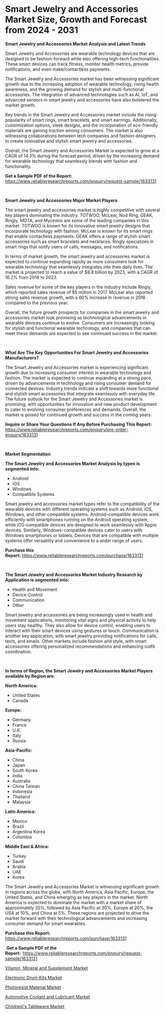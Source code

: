 <p><h1>Smart Jewelry and Accessories Market Size, Growth and Forecast from 2024 - 2031</h1></p><p><strong>Smart Jewelry and Accessories Market Analysis and Latest Trends</strong></p>
<p><p>Smart Jewelry and Accessories are wearable technology devices that are designed to be fashion-forward while also offering high-tech functionalities. These smart devices can track fitness, monitor health metrics, provide notifications, and even make/contactless payments.</p><p>The Smart Jewelry and Accessories market has been witnessing significant growth due to the increasing adoption of wearable technology, rising health awareness, and the growing demand for stylish and multi-functional accessories. The integration of advanced technologies such as AI, IoT, and advanced sensors in smart jewelry and accessories have also bolstered the market growth.</p><p>Key trends in the Smart Jewelry and Accessories market include the rising popularity of smart rings, smart bracelets, and smart earrings. Additionally, customization options, sleek designs, and the incorporation of eco-friendly materials are gaining traction among consumers. The market is also witnessing collaborations between tech companies and fashion designers to create innovative and stylish smart jewelry and accessories.</p><p>Overall, the Smart Jewelry and Accessories Market is expected to grow at a CAGR of 14.3% during the forecast period, driven by the increasing demand for wearable technology that seamlessly blends with fashion and functionality.</p></p>
<p><strong>Get a Sample PDF of the Report:&nbsp;</strong> <a href="https://www.reliableresearchreports.com/enquiry/request-sample/1633131">https://www.reliableresearchreports.com/enquiry/request-sample/1633131</a></p>
<p>&nbsp;</p>
<p><strong>Smart Jewelry and Accessories Major Market Players</strong></p>
<p><p>The smart jewelry and accessories market is highly competitive with several key players dominating the industry. TOTWOO, McLear, Nod Ring, GEAK, Ringly, MOTA, and Mycestro are some of the leading companies in this market. TOTWOO is known for its innovative smart jewelry designs that incorporate technology with fashion. McLear is known for its smart rings that enable contactless payments. GEAK offers a range of stylish smart accessories such as smart bracelets and necklaces. Ringly specializes in smart rings that notify users of calls, messages, and notifications.</p><p>In terms of market growth, the smart jewelry and accessories market is expected to continue expanding rapidly as more consumers look for wearable technology that seamlessly integrates into their daily lives. The market is projected to reach a value of $8.8 billion by 2023, with a CAGR of 16.2% from 2018 to 2023.</p><p>Sales revenue for some of the key players in the industry include Ringly, which reported sales revenue of $5 million in 2017. McLear also reported strong sales revenue growth, with a 60% increase in revenue in 2018 compared to the previous year.</p><p>Overall, the future growth prospects for companies in the smart jewelry and accessories market look promising as technological advancements in wearable devices continue to evolve. Consumers are increasingly looking for stylish and functional wearable technology, and companies that can meet these demands are expected to see continued success in the market.</p></p>
<p>&nbsp;</p>
<p><strong>What Are The Key Opportunities For Smart Jewelry and Accessories Manufacturers?</strong></p>
<p><p>The Smart Jewelry and Accessories market is experiencing significant growth due to increasing consumer interest in wearable technology and fashion. The market is expected to continue expanding at a strong pace, driven by advancements in technology and rising consumer demand for connected devices. Industry trends indicate a shift towards more functional and stylish smart accessories that integrate seamlessly with everyday life. The future outlook for the Smart Jewelry and Accessories market is promising, with opportunities for innovation and new product development to cater to evolving consumer preferences and demands. Overall, the market is poised for continued growth and success in the coming years.</p></p>
<p><strong>Inquire or Share Your Questions If Any Before Purchasing This Report:</strong> <a href="https://www.reliableresearchreports.com/enquiry/pre-order-enquiry/1633131">https://www.reliableresearchreports.com/enquiry/pre-order-enquiry/1633131</a></p>
<p>&nbsp;</p>
<p><strong>Market Segmentation</strong></p>
<p><strong>The Smart Jewelry and Accessories Market Analysis by types is segmented into:</strong></p>
<p><ul><li>Android</li><li>IOS</li><li>Windows</li><li>Compatible Systems</li></ul></p>
<p><p>Smart jewelry and accessories market types refer to the compatibility of the wearable devices with different operating systems such as Android, iOS, Windows, and other compatible systems. Android-compatible devices work efficiently with smartphones running on the Android operating system, while iOS-compatible devices are designed to work seamlessly with Apple devices. Similarly, Windows-compatible devices cater to users with Windows smartphones or tablets. Devices that are compatible with multiple systems offer versatility and convenience to a wider range of users.</p></p>
<p><strong>Purchase this Report:&nbsp;</strong><a href="https://www.reliableresearchreports.com/purchase/1633131">https://www.reliableresearchreports.com/purchase/1633131</a></p>
<p>&nbsp;</p>
<p><strong>The Smart Jewelry and Accessories Market Industry Research by Application is segmented into:</strong></p>
<p><ul><li>Health and Movement</li><li>Device Control</li><li>Communication</li><li>Other</li></ul></p>
<p><p>Smart jewelry and accessories are being increasingly used in health and movement applications, monitoring vital signs and physical activity to help users stay healthy. They also allow for device control, enabling users to interact with their smart devices using gestures or touch. Communication is another key application, with smart jewelry providing notifications for calls, texts, and emails. Other markets include fashion and style, with smart accessories offering personalized recommendations and enhancing outfit coordination.</p></p>
<p>&nbsp;</p>
<p><strong>In terms of Region, the Smart Jewelry and Accessories Market Players available by Region are:</strong></p>
<p>
    <p> <strong> North America: </strong>
        <ul>
            <li>United States</li>
            <li>Canada</li>
        </ul>
        </p> 
    <p> <strong> Europe: </strong>
        <ul>
            <li>Germany</li>
            <li>France</li>
            <li>U.K.</li>
            <li>Italy</li>
            <li>Russia</li>
        </ul>
        </p> 
    <p> <strong> Asia-Pacific: </strong>
        <ul>
            <li>China</li>
            <li>Japan</li>
            <li>South Korea</li>
            <li>India</li>
            <li>Australia</li>
            <li>China Taiwan</li>
            <li>Indonesia</li>
            <li>Thailand</li>
            <li>Malaysia</li>
        </ul>
        </p> 
    <p> <strong> Latin America: </strong>
        <ul>
            <li>Mexico</li>
            <li>Brazil</li>
            <li>Argentina Korea</li>
            <li>Colombia</li>
        </ul>
        </p> 
    <p> <strong> Middle East & Africa: </strong>
        <ul>
            <li>Turkey</li>
            <li>Saudi</li>
            <li>Arabia</li>
            <li>UAE</li>
            <li>Korea</li>
        </ul>
    </p>
    </p>
<p><p>The Smart Jewelry and Accessories Market is witnessing significant growth in regions across the globe, with North America, Asia Pacific, Europe, the United States, and China emerging as key players in the market. North America is expected to dominate the market with a market share of approximately 35%, followed by Asia Pacific at 30%, Europe at 20%, the USA at 10%, and China at 5%. These regions are projected to drive the market forward with their technological advancements and increasing consumer demand for smart wearables.</p></p>
<p><strong>Purchase this Report: </strong><a href="https://www.reliableresearchreports.com/purchase/1633131">https://www.reliableresearchreports.com/purchase/1633131</a></p>
<p>&nbsp;<strong>Get a Sample PDF of the Report:&nbsp;&nbsp;</strong><a href="https://www.reliableresearchreports.com/enquiry/request-sample/1633131">https://www.reliableresearchreports.com/enquiry/request-sample/1633131</a></p>
<p><strong></strong></p>
<p><p><a href="https://automatic-knee-4c7.notion.site/Vitamin-Mineral-and-Supplement-Market-Size-and-Growth-Market-Segmentation-Regional-and-Country-Br-b8380fff639a43ae82a44d1e1eda171d">Vitamin, Mineral and Supplement Market</a></p><p><a href="https://view.publitas.com/reportprime-1/electronic-drum-kits-market-with-the-goal-of-estimating-the-market-size-and-future-growth-potential-of-various-market-segments-based-on-component-applications-end-user-and-region/">Electronic Drum Kits Market</a></p><p><a href="https://view.publitas.com/reportprime-1/photoresist-material-market-research-report-forecasted-for-period-from-2024-2031-by-market-type-market-application-and-region/">Photoresist Material Market</a></p><p><a href="https://github.com/arionmp/Market-Research-Report-List-2/blob/main/automotive-coolant-and-lubricant-market.md">Automotive Coolant and Lubricant Market</a></p><p><a href="https://github.com/pgtimber/Market-Research-Report-List-1/blob/main/childrens-tableware-market.md">Children\'s Tableware Market</a></p></p>